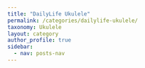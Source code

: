 ```yaml
---
title: "DailyLife Ukulele"
permalink: /categories/dailylife-ukulele/
taxonomy: Ukulele
layout: category
author_profile: true
sidebar:
  - nav: posts-nav
---
```


